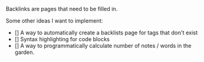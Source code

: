 Backlinks are pages that need to be filled in. 

Some other ideas I want to implement: 
- [] A way to automatically create a backlists page for tags that don't exist
- [] Syntax highlighting for code blocks
- [] A way to programmatically calculate number of notes / words in the garden. 